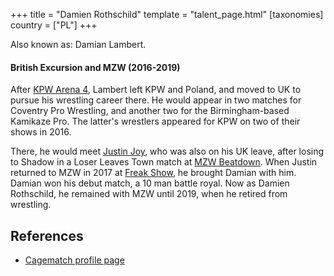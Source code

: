 +++
title = "Damien Rothschild"
template = "talent_page.html"
[taxonomies]
country = ["PL"]
+++

Also known as: Damian Lambert.

#### British Excursion and MZW (2016-2019)

After [KPW Arena 4](@/e/kpw/2016-11-26-kpw-arena-4-nowy-rozdzial.md), Lambert left KPW and Poland, and moved to UK to pursue his wrestling career there.
He would appear in two matches for Coventry Pro Wrestling, and another two for the Birmingham-based Kamikaze Pro. The latter's wrestlers appeared for KPW on two of their shows in 2016.

There, he would meet [Justin Joy](@/w/justin-joy.md), who was also on his UK leave, after losing to Shadow in a Loser Leaves Town match at [MZW Beatdown](@/e/mzw/2016-05-14-mzw-beatdown.md).
When Justin returned to MZW in 2017 at [Freak Show](@/e/mzw/2017-12-02-mzw-freak-show.md), he brought Damian with him. Damian won his debut match, a 10 man battle royal. Now as Damien Rothschild, he remained with MZW until 2019, when he retired from wrestling.

## References

* [Cagematch profile page](https://www.cagematch.net/?id=2&nr=24642)

